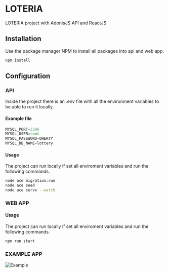 # LOTERIA

LOTERIA project with AdonisJS API and ReactJS

## Installation

Use the package manager NPM to install all packages into api and web app.

```bash
npm install
```

## Configuration

### API

Inside the project there is an .env file with all the environment variables to be able to run it locally.

#### Example file

```js
MYSQL_PORT=3306
MYSQL_USER=root
MYSQL_PASSWORD=QWERTY
MYSQL_DB_NAME=lottery
```

#### Usage 

The project can run locally if set all enviroment variables and run the following commands.

```bash
node ace migration:run
node ace seed
node ace serve --watch
```

### WEB APP

#### Usage 

The project can run locally if set all enviroment variables and run the following commands.

```bash
npm run start
```

### EXAMPLE APP

![Example](https://github.com/eduardoalanis996/lottery/example.png)

